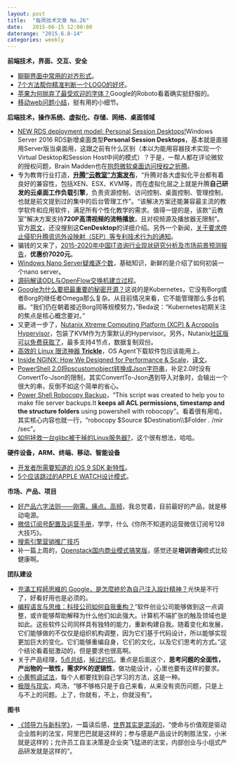 ```yaml
---
layout: post
title:  "每周技术文章 No.26"
date:   2015-06-15 12:00:00
daterange: "2015.6.8-14"
categories: weekly
---
```

**前端技术，界面、交互、安全**

* [聊聊界面中常用的对齐形式](http://www.uisdc.com/ui-common-alignment-mode)。
* [7个方法帮你精准判断一个LOGO的好坏](http://www.uisdc.com/7-step-logo-design-test)。
* [苹果为何抛弃了最受欢迎的字体？](http://www.leiphone.com/news/201506/BgXiQk2GIDmJ3Hsd.html)Google的Roboto看着确实挺舒服的。
* [移动web问题小结](http://www.alloyteam.com/2015/06/yi-dong-web-wen-ti-xiao-jie/)，挺有用的小细节。

**后端技术，操作系统、虚拟化、存储、网络、桌面领域**

* [NEW RDS deployment model: Personal Session Desktops!](http://microsoftplatform.blogspot.nl/2015/06/new-rds-deployment-model-personal.html)Windows Server 2016 RDS新增桌面类型**Personal Session Desktops**，基本就是直接用Server版当桌面用，这跟之前有什么区别（本以为能用容器技术实现一个Virtual Desktop和Session Host中间的模式）？于是，一帮人都在评论微软的授权问题，Brain Madden也在[抱怨微软桌面访问授权之折腾](http://www.brianmadden.com/blogs/brianmadden/archive/2015/06/10/server-os-based-vdi-is-an-official-quot-feature-quot-of-windows-server-2016-apparently-microsoft-plans-to-continue-screwing-us-for-years-to-come.aspx)。
* 专为教育行业打造，[**升腾“云教室”方案发布**](http://server.zdnet.com.cn/server/2015/0612/3055049.shtml)，“升腾对各大虚拟化平台都有着良好的兼容性，包括XEN、ESX、KVM等，而在虚拟化层之上就是升腾**自己研发的云桌面工作负载引擎**，负责资源控制、访问控制、桌面控制、管理控制，也就是前文提到过的集中的后台管理工作”。“该解决方案还能兼容最主流的教学软件和应用软件，满足所有个性化教学的需求。值得一提的是，该款“云教室”解决方案支持**720P高清视频的流畅播放**，且对视频源及播放器无限制”。官方[原文](http://en.centerm.com/About/NewsDetail.aspx?ItemID=935)，还没搜到这**CenDesktop**的详细介绍。另外一个新闻，[关于要求停止侵犯升腾资讯外设映射（SEP）等专利技术行为的通知](http://en.centerm.com/About/NewsDetail.aspx?ItemID=889)。
* 骗钱的又来了，[2015-2020年中国IT咨询行业现状研究分析及市场前景预测报告](http://www.cir.cn/R_QiTaHangYe/27/ITZiXunDeFaZhanQuShi.html)，**优惠价7020元**。
* [Windows Nano Server疑难逐个数](http://mp.weixin.qq.com/s?__biz=MzA3NTM1MzE4Nw==&mid=206158396&idx=1&sn=46cc3f57e34fdad72c1ac2b8309c625e#rd)，基础知识，新鲜的是介绍了如何初装一个nano server。
* [源码解读ODL与OpenFlow交换机建立过程](http://www.sdnlab.com/12035.html)。
* [Google为什么要把最重要的秘密开源？](http://36kr.com/p/533781.html)这说的是Kubernetes，它没有Borg或者Borg的继任者Omega那么复杂。从目前情况来看，它不能管理那么多台机器。“我们仍在朝着接近Borg同等规模努力，”Beda说：“Kubernetes初期关注的焦点是核心概念要对。”
* 又更进一步了，[Nutanix Xtreme Computing Platform (XCP) & Acropolis Hypervisor](http://myvirtualcloud.net/?p=7086)，包装了KVM作为方案默认的Hypervisor。另外，Nutanix[社区版可以免费获取了](http://myvirtualcloud.net/?p=7135)，最多支持4节点，数据复制双份。
* [高效的 Linux 限流神器 **Trickle**](http://blog.eood.cn/linux-trickle?dba)，OS Agent下载软件包应该能用上。
* [Inside NGINX: How We Designed for Performance & Scale](http://nginx.com/blog/inside-nginx-how-we-designed-for-performance-scale/)，[译文](http://ifeve.com/inside-nginx-how-we-designed-for-performance-scale/)。
* [PowerShell 2.0将pscustomobject转换成Json字符串](http://www.pstips.net/convert-pscustomobject-to-json.html)，补足2.0时没有ConvertTo-Json的限制，其实ConvertTo-Json遇到导入对象时，会输出一个很大的串，反倒不如这个简单的省心。
* [Power Shell Robocopy Backup](https://gallery.technet.microsoft.com/scriptcenter/Power-Shell-Robocpy-Backup-ce1c198b)，“This script was created to help you to make file server backups.It **keeps all ACL permissions, timestamp and the structure folders** using powershell with robocopy”。看着很有用哈，其实核心内容也就一行，“robocopy $Source $Destination\\$Folder *.* /mir /sec”。
* [如何拯救一台glibc被干掉的Linux服务器?](http://zhuanlan.zhihu.com/iobject/20062978)，这个很有想法，哈哈。

**硬件设备，ARM、终端、移动、智能设备**

* [开发者所需要知道的 iOS 9 SDK 新特性](http://onevcat.com/2015/06/ios9-sdk/)。
* [5个应该跳过的APPLE WATCH设计模式](http://www.uisdc.com/avoid-5-apple-watch-patterns)。

**市场、产品、项目**

* [好产品六字法则——刚需、痛点、高频](http://www.woshipm.com/pd/162009.html)，我总觉着，目前最好的产品，就是移动电源。
* [微信订阅号配置及运营手册](http://www.woshipm.com/operate/163194.html)，学学，什么《你所不知道的运营微信订阅号128大技巧》。
* [搜索引擎营销推广技巧](http://www.williamlong.info/archives/4265.html)
* 补一篇上周的，[Openstack国内商业模式搞笑版](http://www.chenshake.com/openstack-domestic-business-model-funny-version/)，感觉还是**培训咨询**模式比较健康啊。

**团队建设**

* [充滿工程師思維的 Google，是怎麼終於為自己注入設計精神？](http://www.inside.com.tw/2015/06/11/how-google-finally-got-design)光快是不行了，好看好用也是必须的。 
* [编程语言与思维：科技公司如何自我重构？](http://www.techug.com/how-to-refactor-tech-company)“软件创业公司能够做到这一点调整，或许能够帮助解释为什么他们如此强大。计算机不端扩张的触及领域也是如此。这些软件公司同样具有独特的能力，重新构建自我。随着变化和发展，它们能够做的不仅仅是组织机构调整，因为它们基于代码设计，所以能够实现更加巨大的变化。它们能够重编自身，它们的文化，以及它们思考的方式。”这个结论看着挺激动的，但是要求也很高啊。
* 关于产品经理，[5点总结](http://www.woshipm.com/pmd/142279.html)，[掉过的坑](http://www.woshipm.com/pmd/161385.html)。重点是后面这个，**思考问题的全面性，产出物的一致性，需求PK的逻辑性**，做功能设计，心里也要有这样的要求。
* [小黄鸭调试法](http://www.techug.com/debugger)，每个人都要找到自己学习的方法，这是一种。
* [极限与现实](http://blog.lofyer.org/%E6%9E%81%E9%99%90%E4%B8%8E%E7%8E%B0%E5%AE%9E/)，鸡汤，“够不够格只是于自己来看，从来没有资历问题，只是上与不上的问题。上了，你就有，不上，你就没有”。

**图书**

* [《领导力与新科学》](http://book.douban.com/subject/3349621/)，一篇读后感，[世界其实是混沌的](http://www.ikent.me/blog/5011)，“使命与价值观是驱动企业胜利的法宝，阿里巴巴就是这样的；参与感是产品设计的制胜法宝，小米就是这样的；允许员工自主决策是企业突飞猛进的法宝，内部创业与小组式产品研发就是这样的”。


